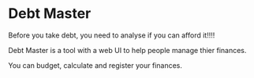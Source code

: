 # Debt Master

Before you take debt, you need to analyse if you can afford it!!!!

Debt Master is a tool with a web UI to help people manage thier finances.

You can budget, calculate and register your finances.
